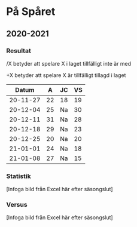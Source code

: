 # På Spåret

## 2020-2021

### Resultat

/X betyder att spelare X i laget tillfälligt inte är med

+X betyder att spelare X är tillfälligt tillagd i laget

Datum    |A |JC|VS|
---------|--|--|--|
20-11-27 |22|18|19|
20-12-04 |25|Na|30|
20-12-11 |31|Na|28|
20-12-18 |29|Na|23|
20-12-25 |20|Na|20|
21-01-01 |24|Na|18|
21-01-08 |27|Na|15|

### Statistik

[Infoga bild från Excel här efter säsongslut]

### Versus

[Infoga bild från Excel här efter säsongslut]
